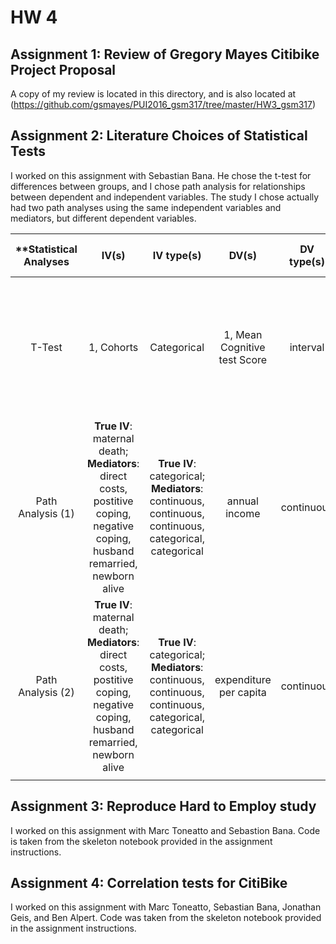 # HW 4

## Assignment 1: Review of Gregory Mayes Citibike Project Proposal

A copy of my review is located in this directory, and is also located at (https://github.com/gsmayes/PUI2016_gsm317/tree/master/HW3_gsm317)

## Assignment 2: Literature Choices of Statistical Tests

I worked on this assignment with Sebastian Bana. He chose the t-test for differences between groups, and I chose path analysis for relationships between dependent and independent variables. The study I chose actually had two path analyses using the same independent variables and mediators, but different dependent variables.


| **Statistical Analyses      | IV(s)    | IV type(s)  | DV(s)  | DV type(s)  | Control Var  | Control Var type |  Question to be answered | _H0_ | alpha | link to paper** |
|:--------------:|:--------------:|:------:|:---------:|:-----------:|:-----------:|:------------:|:------------------:|:-------:|:---------:|:---------|
T-Test	|  1, Cohorts | Categorical | 1, Mean Cognitive test Score| interval | n/a | n/a | Does Cognitive Function Increase across generations for healthy elder? | Mean Score in Cohort 01- <= Mean Score in Cohort 91- | 0.05 | http://journals.plos.org/plosone/article?id=10.1371/journal.pone.0078646 |
Path Analysis (1)  |  **True IV**: maternal death; **Mediators**: direct costs, postitive coping, negative coping, husband remarried, newborn alive | **True IV**: categorical; **Mediators**: continuous, continuous, continuous, categorical, categorical | annual income | continuous | n/a | n/a | What are the direct and (through mediators) indirect effects of maternal death on household economy? |     |     | [Impact of Maternal Death on Household Economy in Rural China: A Prospective Path Analysis] (http://journals.plos.org/plosone/article?id=10.1371/journal.pone.0134756) |
Path Analysis (2)  |  **True IV**: maternal death; **Mediators**: direct costs, postitive coping, negative coping, husband remarried, newborn alive | **True IV**: categorical; **Mediators**: continuous, continuous, continuous, categorical, categorical | expenditure per capita | continuous | n/a | n/a | What are the direct and (through mediators) indirect effects of maternal death on household economy? |     |     | [Impact of Maternal Death on Household Economy in Rural China: A Prospective Path Analysis] (http://journals.plos.org/plosone/article?id=10.1371/journal.pone.0134756) |
 |||||||||||||||||||||

## Assignment 3: Reproduce Hard to Employ study

I worked on this assignment with Marc Toneatto and Sebastion Bana. Code is taken from the skeleton notebook provided in the assignment instructions.

## Assignment 4: Correlation tests for CitiBike

I worked on this assignment with Marc Toneatto, Sebastian Bana, Jonathan Geis, and Ben Alpert. Code was taken from the skeleton notebook provided in the assignment instructions.